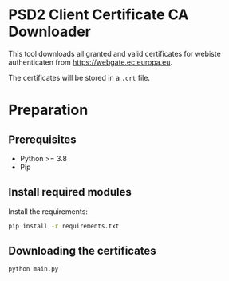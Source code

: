 # PSD2 Client Certificate CA Downloader

This tool downloads all granted and valid certificates for webiste authenticaten from https://webgate.ec.europa.eu.

The certificates will be stored in a `.crt` file.


# Preparation
## Prerequisites

- Python >= 3.8
- Pip

## Install required modules

Install the requirements:
```bash
pip install -r requirements.txt
```

## Downloading the certificates
```bash
python main.py
```
